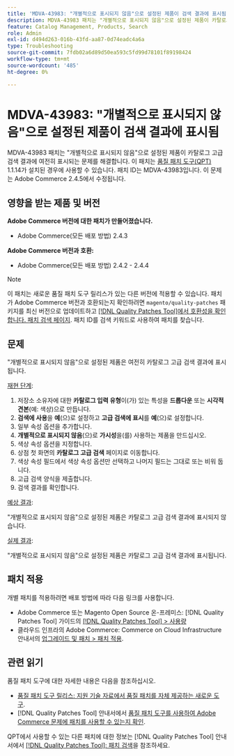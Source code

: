 ```yaml
---
title: 'MDVA-43983: "개별적으로 표시되지 않음"으로 설정된 제품이 검색 결과에 표시됨'
description: MDVA-43983 패치는 "개별적으로 표시되지 않음"으로 설정된 제품이 카탈로그 고급 검색 결과에 여전히 표시되는 문제를 해결합니다. 이 패치는 [Quality Patches Tool (QPT)](https://experienceleague.adobe.com/ko/docs/commerce-operations/tools/quality-patches-tool/quality-patches-tool-to-self-serve-quality-patches) 1.1.14가 설치된 경우 사용할 수 있습니다. 패치 ID는 MDVA-43983입니다. 이 문제는 Adobe Commerce 2.4.5에서 수정됩니다.
feature: Catalog Management, Products, Search
role: Admin
exl-id: d494d263-016b-43fd-aa87-0d74eadc4a6a
type: Troubleshooting
source-git-commit: 7fdb02a6d89d50ea593c5fd99d78101f89198424
workflow-type: tm+mt
source-wordcount: '485'
ht-degree: 0%

---
```


# MDVA-43983: &quot;개별적으로 표시되지 않음&quot;으로 설정된 제품이 검색 결과에 표시됨

MDVA-43983 패치는 &quot;개별적으로 표시되지 않음&quot;으로 설정된 제품이 카탈로그 고급 검색 결과에 여전히 표시되는 문제를 해결합니다. 이 패치는 [품질 패치 도구(QPT)](https://experienceleague.adobe.com/ko/docs/commerce-operations/tools/quality-patches-tool/quality-patches-tool-to-self-serve-quality-patches) 1.1.14가 설치된 경우에 사용할 수 있습니다. 패치 ID는 MDVA-43983입니다. 이 문제는 Adobe Commerce 2.4.5에서 수정됩니다.

## 영향을 받는 제품 및 버전

**Adobe Commerce 버전에 대한 패치가 만들어졌습니다.**

* Adobe Commerce(모든 배포 방법) 2.4.3

**Adobe Commerce 버전과 호환:**

* Adobe Commerce(모든 배포 방법) 2.4.2 - 2.4.4

>[!NOTE]
>
>이 패치는 새로운 품질 패치 도구 릴리스가 있는 다른 버전에 적용할 수 있습니다. 패치가 Adobe Commerce 버전과 호환되는지 확인하려면 `magento/quality-patches` 패키지를 최신 버전으로 업데이트하고 [[!DNL Quality Patches Tool]에서 호환성을 확인합니다. 패치 검색 페이지](https://experienceleague.adobe.com/ko/docs/commerce-operations/tools/quality-patches-tool/quality-patches-tool-to-self-serve-quality-patches). 패치 ID를 검색 키워드로 사용하여 패치를 찾습니다.

## 문제

&quot;개별적으로 표시되지 않음&quot;으로 설정된 제품은 여전히 카탈로그 고급 검색 결과에 표시됩니다.

<u>재현 단계</u>:

1. 저장소 소유자에 대한 **카탈로그 입력 유형**&#x200B;이(가) 있는 특성을 **드롭다운** 또는 **시각적 견본**(예: 색상)으로 만듭니다.
1. **검색에 사용**&#x200B;을 **예**(으)로 설정하고 **고급 검색에 표시**&#x200B;를 **예**(으)로 설정합니다.
1. 일부 속성 옵션을 추가합니다.
1. **개별적으로 표시되지 않음**(으)로 **가시성**&#x200B;을(를) 사용하는 제품을 만드십시오.
1. 색상 속성 옵션을 지정합니다.
1. 상점 첫 화면의 **카탈로그 고급 검색** 페이지로 이동합니다.
1. 색상 속성 필드에서 색상 속성 옵션만 선택하고 나머지 필드는 그대로 또는 비워 둡니다.
1. 고급 검색 양식을 제출합니다.
1. 검색 결과를 확인합니다.

<u>예상 결과</u>:

&quot;개별적으로 표시되지 않음&quot;으로 설정된 제품은 카탈로그 고급 검색 결과에 표시되지 않습니다.

<u>실제 결과</u>:

&quot;개별적으로 표시되지 않음&quot;으로 설정된 제품은 카탈로그 고급 검색 결과에 표시됩니다.

## 패치 적용

개별 패치를 적용하려면 배포 방법에 따라 다음 링크를 사용합니다.

* Adobe Commerce 또는 Magento Open Source 온-프레미스: [!DNL Quality Patches Tool] 가이드의 [[!DNL Quality Patches Tool] > 사용량](/help/tools/quality-patches-tool/usage.md)
* 클라우드 인프라의 Adobe Commerce: Commerce on Cloud Infrastructure 안내서의 [업그레이드 및 패치 > 패치 적용](https://experienceleague.adobe.com/docs/commerce-cloud-service/user-guide/develop/upgrade/apply-patches.html?lang=ko).

## 관련 읽기

품질 패치 도구에 대한 자세한 내용은 다음을 참조하십시오.

* [품질 패치 도구 릴리스: 지원 기술 자료에서 품질 패치를 자체 제공하는 새로운 도구](https://experienceleague.adobe.com/ko/docs/commerce-operations/tools/quality-patches-tool/quality-patches-tool-to-self-serve-quality-patches).
* [!DNL Quality Patches Tool] 안내서에서 [품질 패치 도구를 사용하여 Adobe Commerce 문제에 패치를 사용할 수 있는지 확인](/help/tools/quality-patches-tool/patches-available-in-qpt/check-patch-for-magento-issue-with-magento-quality-patches.md).

QPT에서 사용할 수 있는 다른 패치에 대한 정보는 [!DNL Quality Patches Tool] 안내서에서 [[!DNL Quality Patches Tool]: 패치 검색](https://experienceleague.adobe.com/tools/commerce-quality-patches/index.html?lang=ko)을 참조하세요.
